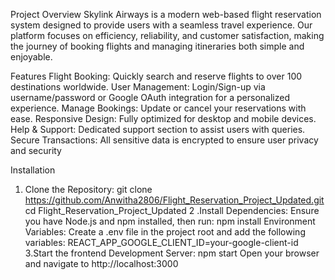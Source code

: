 Project Overview
Skylink Airways is a modern web-based flight reservation system designed to provide users with a seamless travel experience. Our platform focuses on efficiency, reliability, and customer satisfaction, making the journey of booking flights and managing itineraries both simple and enjoyable.

Features
Flight Booking: Quickly search and reserve flights to over 100 destinations worldwide.
User Management: Login/Sign-up via username/password or Google OAuth integration for a personalized experience.
Manage Bookings: Update or cancel your reservations with ease.
Responsive Design: Fully optimized for desktop and mobile devices.
Help & Support: Dedicated support section to assist users with queries.
Secure Transactions: All sensitive data is encrypted to ensure user privacy and security


Installation
1. Clone the Repository:
    git clone https://github.com/Anwitha2806/Flight_Reservation_Project_Updated.git
    cd Flight_Reservation_Project_Updated
2 .Install Dependencies: Ensure you have Node.js and npm installed, then run:
    npm install
    Environment Variables: Create a .env file in the project root and add the following variables:
    REACT_APP_GOOGLE_CLIENT_ID=your-google-client-id
3.Start the frontend Development Server:
    npm start
    Open your browser and navigate to http://localhost:3000
